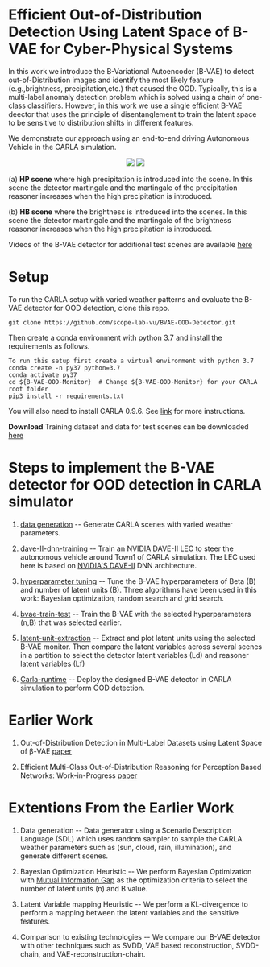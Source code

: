 # Efficient Out-of-Distribution Detection Using Latent Space of B-VAE for Cyber-Physical Systems

In this work we introduce the B-Variational Autoencoder (B-VAE) to detect out-of-Distribution images and identify the most likely feature (e.g.,brightness, precipitation,etc.) that caused the OOD. Typically, this is a multi-label anomaly detection problem which is solved using a chain of one-class classifiers. However, in this work we use a single efficient B-VAE deector that uses the principle of disentanglement to train the latent space to be sensitive to distribution shifts in different features. 

We demonstrate our approach using an end-to-end driving Autonomous Vehicle in the CARLA simulation. 

<p align="center">
  <img src="https://github.com/scope-lab-vu/Beta-VAE-OOD-Detector/blob/main/figures/HP-scene.gif" />
  <img src="https://github.com/scope-lab-vu/Beta-VAE-OOD-Detector/blob/main/figures/HB-scene.gif" />
</p>

(a) **HP scene** where high precipitation is introduced into the scene. In this scene the detector martingale and the martingale of the precipitation reasoner increases when the high precipitation is introduced.

(b) **HB scene** where the brightness is introduced into the scenes.  In this scene the detector martingale and the martingale of the brightness reasoner increases when the high precipitation is introduced. 

Videos of the B-VAE detector for additional test scenes are available [here](https://drive.google.com/drive/folders/18lKYGrvMgaqsDhl_Xsp_1IgJQEbR1T29?usp=sharing)

# Setup

To run the CARLA setup with varied weather patterns and evaluate the B-VAE detector for OOD detection, clone this repo.

```
git clone https://github.com/scope-lab-vu/BVAE-OOD-Detector.git
```
Then create a conda environment with python 3.7 and install the requirements as follows.

```
To run this setup first create a virtual environment with python 3.7
conda create -n py37 python=3.7
conda activate py37
cd ${B-VAE-OOD-Monitor}  # Change ${B-VAE-OOD-Monitor} for your CARLA root folder
pip3 install -r requirements.txt
```
You will also need to install CARLA 0.9.6. See [link](https://carla.org/2019/07/12/release-0.9.6/) for more instructions.

**Download** Training dataset and data for test scenes can be downloaded [here](https://drive.google.com/drive/folders/1IyHTLzYISViWN6EgU00b5P7-EC2LnqXY?usp=sharing)

# Steps to implement the B-VAE detector for OOD detection in CARLA simulator


1.  [data generation](https://github.com/scope-lab-vu/Beta-VAE-OOD-Detector/tree/main/data-generation) -- Generate CARLA scenes with varied weather parameters. 

2. [dave-II-dnn-training](https://github.com/scope-lab-vu/Beta-VAE-OOD-Detector/tree/main/lec-training) -- Train an NVIDIA DAVE-II LEC to steer the autonomous vehicle around Town1 of CARLA simulation. The LEC used here is based on [NVIDIA'S DAVE-II](https://arxiv-org.proxy.library.vanderbilt.edu/pdf/1604.07316.pdf?source=post_page---------------------------) DNN architecture.

2. [hyperparameter tuning](https://github.com/scope-lab-vu/Beta-VAE-OOD-Detector/tree/main/hyperparameter-tuning) -- Tune the B-VAE hyperparameters of Beta (B) and number of latent units (B). Three algorithms have been used in this work: Bayesian optimization, random search and grid search.

3. [bvae-train-test](https://github.com/scope-lab-vu/Beta-VAE-OOD-Detector/tree/main/bvae-train-test) -- Train the B-VAE with the selected hyperparameters (n,B) that was selected earlier.

3. [latent-unit-extraction](https://github.com/scope-lab-vu/Beta-VAE-OOD-Detector/tree/main/latent-unit-extraction) -- Extract and plot latent units using the selected B-VAE monitor. Then compare the latent variables across several scenes in a partition to select the detector latent variables (Ld) and reasoner latent variables (Lf)

4. [Carla-runtime](https://github.com/scope-lab-vu/Beta-VAE-OOD-Detector/tree/main/carla-runtime) -- Deploy the designed B-VAE detector in CARLA simulation to perform OOD detection.

# Earlier Work

1. Out-of-Distribution Detection in Multi-Label Datasets using Latent Space of β-VAE [paper](https://scopelab.ai/files/sundar2020detecting.pdf)

2. Efficient Multi-Class Out-of-Distribution Reasoning for Perception Based Networks: Work-in-Progress [paper](https://ieeexplore-ieee-org.proxy.library.vanderbilt.edu/stamp/stamp.jsp?tp=&arnumber=9244027)


# Extentions From the Earlier Work

1. Data generation -- Data generator using a Scenario Description Language (SDL) which uses random sampler to sample the CARLA weather parameters such as (sun, cloud, rain, illumination), and generate different scenes.

2. Bayesian Optimization Heuristic -- We perform Bayesian Optimization with [Mutual Information Gap](https://arxiv-org.proxy.library.vanderbilt.edu/pdf/1802.04942.pdf) as the optimization criteria to select the number of latent units (n) and B value. 

3. Latent Variable mapping Heuristic -- We perform a KL-divergence to perform a mapping between the latent variables and the sensitive features.

3. Comparison to existing technologies -- We compare our B-VAE detector with other techniques such as SVDD, VAE based reconstruction, SVDD-chain, and VAE-reconstruction-chain. 


